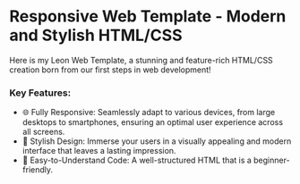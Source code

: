 # Responsive Web Template - Modern and Stylish HTML/CSS
Here is my Leon Web Template, a stunning and feature-rich HTML/CSS creation born from our first steps in web development!

### Key Features:
- 🌐 Fully Responsive: Seamlessly adapt to various devices, from large desktops to smartphones, ensuring an optimal user experience across all screens.
- 🎨 Stylish Design: Immerse your users in a visually appealing and modern interface that leaves a lasting impression.
- 🧩 Easy-to-Understand Code: A well-structured HTML that is a beginner-friendly.
